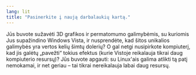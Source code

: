 ```yaml
---
lang: lit
title: "Pasinerkite į naują darbalaukių kartą."
---
```


Jūs buvote sužavėti 3D grafikos ir permatomumo galimybėmis, su kuriomis Jus supažindino Windows Vista, ir nusprendėte, kad šitos unikalios galimybės yra vertos kelių šimtų dolerių? O gal netgi nusipirkote kompiuterį, kad jis galėtų „pavežti“ tokius efektus (kurie Vistoje reikalauja tikrai daug kompiuterio resursų)? Jūs buvote apgauti: su Linux'ais galima atlikti tą patį nemokamai, ir net geriau – tai tikrai nereikalauja labai daug resursų.

<? all_video_ids_from_file ();?>




